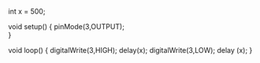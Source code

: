 int x = 500;

void setup() {
 pinMode(3,OUTPUT);    
}

void loop() {
digitalWrite(3,HIGH);
delay(x);
digitalWrite(3,LOW);
delay (x);
}
